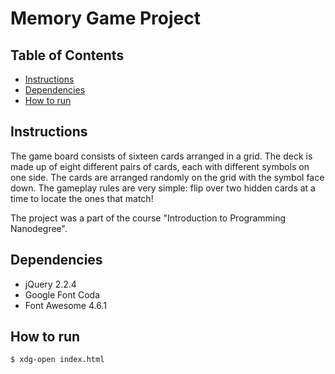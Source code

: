 # Memory Game Project

## Table of Contents

* [Instructions](#instructions)
* [Dependencies](#dependencies)
* [How to run](#run)

## Instructions

The game board consists of sixteen cards arranged in a grid.
The deck is made up of eight different pairs of cards, each with different symbols on one side.
The cards are arranged randomly on the grid with the symbol face down.
The gameplay rules are very simple: flip over two hidden cards at a time to locate the ones that match!

The project was a part of the course "Introduction to Programming Nanodegree".

## Dependencies

* jQuery 2.2.4
* Google Font Coda
* Font Awesome 4.6.1

## How to run
```
$ xdg-open index.html
```

